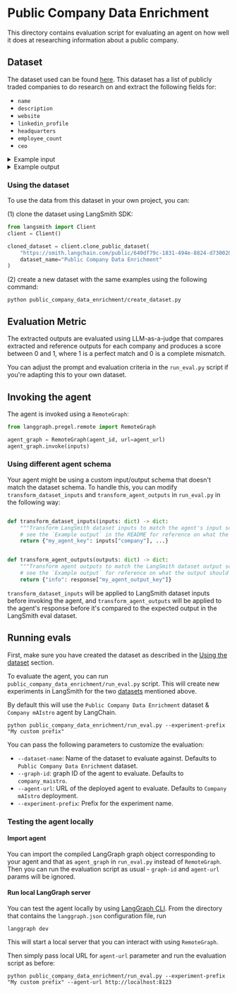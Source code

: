 # Public Company Data Enrichment

This directory contains evaluation script for evaluating an agent on how well it does at researching information about a public company.

## Dataset

The dataset used can be found [here](https://smith.langchain.com/public/640df79c-1831-494e-8824-d7300205dc8e/d). This dataset has a list of publicly traded companies to do research on and extract the following fields for:
  - `name`
  - `description`
  - `website`
  - `linkedin_profile`
  - `headquarters`
  - `employee_count`
  - `ceo`

<details>
<summary>Example input</summary>

  ```json
  {
    "company": "Nvidia",
    "extraction_schema": {
      "type": "object",
      "title": "company_info",
      "required": [
        "name",
        "description",
        "website",
        "linked_profile",
        "headquarters",
        "employee_count",
        "ceo"
        ],
      "properties": {
      "ceo": {
        "type": "string",
        "description": "Name of the company's CEO"
      },
      "name": {
        "type": "string",
        "description": "Official company name"
      },
      "website": {
        "type": "string",
        "format": "uri",
        "description": "Company's official website URL"
      },
      "description": {
        "type": "string",
        "description": "Brief description of the company and its activities"
      },
      "headquarters": {
        "type": "string",
        "description": "Location of company headquarters, formatted as <city>, <state code> (e.g. San Francisco, CA)"
      },
      "employee_count": {
        "type": "integer",
        "minimum": 0,
        "description": "Number of employees in the company"
      },
      "linkedin_profile": {
        "type": "string",
        "format": "uri",
        "description": "Company's LinkedIn profile URL"
      }
      },
      "description": "Company information"
    }
  }
  ```
</details>


<details>

<summary>Example output</summary>

  ```json
  {
    "info": {
      "ceo": "Jensen Huang",
      "name": "Nvidia Corporation",
      "website": "https://www.nvidia.com",
      "description": "Nvidia Corporation is a multinational technology company specializing in the design and manufacture of graphics processing units (GPUs) for gaming, professional visualization, data centers, and automotive markets. The company is a leader in artificial intelligence (AI) computing, providing platforms and solutions that power AI applications across various industries.",
      "headquarters": "Santa Clara, CA",
      "employee_count": 29600,
      "linkedin_profile": "https://www.linkedin.com/company/nvidia"
    }
  } 
  ```
</details>

### Using the dataset

To use the data from this dataset in your own project, you can:

(1) clone the dataset using LangSmith SDK:

```python
from langsmith import Client
client = Client()

cloned_dataset = client.clone_public_dataset(
    "https://smith.langchain.com/public/640df79c-1831-494e-8824-d7300205dc8e/d",
    dataset_name="Public Company Data Enrichment"
)
```

(2) create a new dataset with the same examples using the following command:

```shell
python public_company_data_enrichment/create_dataset.py
```

## Evaluation Metric

The extracted outputs are evaluated using LLM-as-a-judge that compares extracted and reference outputs for each company and produces a score between 0 and 1, where 1 is a perfect match and 0 is a complete mismatch.

You can adjust the prompt and evaluation criteria in the `run_eval.py` script if you're adapting this to your own dataset.

## Invoking the agent

The agent is invoked using a `RemoteGraph`:

```python
from langgraph.pregel.remote import RemoteGraph

agent_graph = RemoteGraph(agent_id, url=agent_url)
agent_graph.invoke(inputs)
```

### Using different agent schema

Your agent might be using a custom input/output schema that doesn't match the dataset schema. To handle this, you can modify `transform_dataset_inputs` and `transform_agent_outputs` in `run_eval.py` in the following way:

```python

def transform_dataset_inputs(inputs: dict) -> dict:
    """Transform LangSmith dataset inputs to match the agent's input schema before invoking the agent."""
    # see the `Example output` in the README for reference on what the output should look like
    return {"my_agent_key": inputs["company"], ...}


def transform_agent_outputs(outputs: dict) -> dict:
    """Transform agent outputs to match the LangSmith dataset output schema."""
    # see the `Example output` for reference on what the output should look like
    return {"info": response["my_agent_output_key"]}
```

`transform_dataset_inputs` will be applied to LangSmith dataset inputs before invoking the agent, and `transform_agent_outputs` will be applied to the agent's response before it's compared to the expected output in the LangSmith eval dataset.

## Running evals

First, make sure you have created the dataset as described in the [Using the dataset](#using-the-dataset) section.

To evaluate the agent, you can run `public_company_data_enrichment/run_eval.py` script. This will create new experiments in LangSmith for the two [datasets](#datasets) mentioned above.

By default this will use the `Public Company Data Enrichment` dataset & `Company mAIstro` agent by LangChain.

```shell
python public_company_data_enrichment/run_eval.py --experiment-prefix "My custom prefix"
```

You can pass the following parameters to customize the evaluation:

- `--dataset-name`: Name of the dataset to evaluate against. Defaults to `Public Company Data Enrichment` dataset.
- `--graph-id`: graph ID of the agent to evaluate. Defaults to `company_maistro`.
- `--agent-url`: URL of the deployed agent to evaluate. Defaults to `Company mAIstro` deployment.
- `--experiment-prefix`: Prefix for the experiment name.

### Testing the agent locally

#### Import agent

You can import the compiled LangGraph graph object corresponding to your agent and that as `agent_graph` in `run_eval.py` instead of `RemoteGraph`. Then you can run the evaluation script as usual - `graph-id` and `agent-url` params will be ignored.

#### Run local LangGraph server

You can test the agent locally by using [LangGraph CLI](https://langchain-ai.github.io/langgraph/tutorials/langgraph-platform/local-server/#launch-langgraph-server). From the directory that contains the `langgraph.json` configuration file, run

```shell
langgraph dev
```

This will start a local server that you can interact with using `RemoteGraph`.

Then simply pass local URL for `agent-url` parameter and run the evaluation script as before:

```shell
python public_company_data_enrichment/run_eval.py --experiment-prefix "My custom prefix" --agent-url http://localhost:8123
```